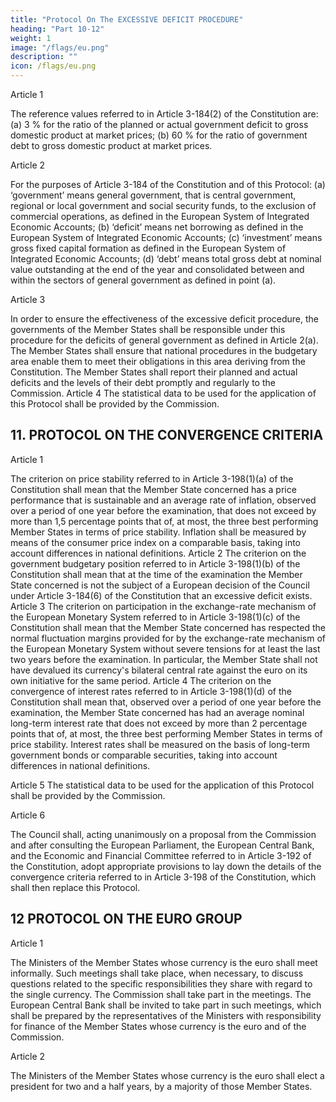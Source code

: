 ```yaml
---
title: "Protocol On The EXCESSIVE DEFICIT PROCEDURE"
heading: "Part 10-12"
weight: 1
image: "/flags/eu.png"
description: ""
icon: /flags/eu.png
---
```



<!-- THE HIGH CONTRACTING PARTIES,
DESIRING to lay down the details of the excessive deficit procedure referred to in Article 3–184 of the Constitution,
HAVE AGREED upon the following provisions, which shall be annexed to the Treaty establishing a Constitution for
Europe: -->

Article 1

The reference values referred to in Article 3-184(2) of the Constitution are:
(a) 3 % for the ratio of the planned or actual government deficit to gross domestic product at market
prices;
(b) 60 % for the ratio of government debt to gross domestic product at market prices.

Article 2

For the purposes of Article 3-184 of the Constitution and of this Protocol:
(a) ‘government’ means general government, that is central government, regional or local
government and social security funds, to the exclusion of commercial operations, as defined
in the European System of Integrated Economic Accounts;
(b) ‘deficit’ means net borrowing as defined in the European System of Integrated Economic
Accounts;
(c) ‘investment’ means gross fixed capital formation as defined in the European System of Integrated
Economic Accounts;
(d) ‘debt’ means total gross debt at nominal value outstanding at the end of the year and consolidated
between and within the sectors of general government as defined in point (a).

Article 3

In order to ensure the effectiveness of the excessive deficit procedure, the governments of the
Member States shall be responsible under this procedure for the deficits of general government as
defined in Article 2(a). The Member States shall ensure that national procedures in the budgetary area
enable them to meet their obligations in this area deriving from the Constitution. The Member States
shall report their planned and actual deficits and the levels of their debt promptly and regularly to the
Commission.
Article 4
The statistical data to be used for the application of this Protocol shall be provided by the
Commission.


## 11. PROTOCOL ON THE CONVERGENCE CRITERIA

<!-- THE HIGH CONTRACTING PARTIES,
DESIRING to lay down the details of the convergence criteria which shall guide the Union in taking decisions referred to
in Article 3-198 of the Constitution to end the derogations of those Member States with a derogation,
HAVE AGREED upon the following provisions, which shall be annexed to the Treaty establishing a Constitution for
Europe: -->

Article 1

The criterion on price stability referred to in Article 3-198(1)(a) of the Constitution shall mean that
the Member State concerned has a price performance that is sustainable and an average rate of
inflation, observed over a period of one year before the examination, that does not exceed by more
than 1,5 percentage points that of, at most, the three best performing Member States in terms of
price stability. Inflation shall be measured by means of the consumer price index on a comparable
basis, taking into account differences in national definitions.
Article 2
The criterion on the government budgetary position referred to in Article 3-198(1)(b) of the
Constitution shall mean that at the time of the examination the Member State concerned is not the
subject of a European decision of the Council under Article 3-184(6) of the Constitution that an
excessive deficit exists.
Article 3
The criterion on participation in the exchange-rate mechanism of the European Monetary System
referred to in Article 3-198(1)(c) of the Constitution shall mean that the Member State concerned
has respected the normal fluctuation margins provided for by the exchange-rate mechanism of the
European Monetary System without severe tensions for at least the last two years before the
examination. In particular, the Member State shall not have devalued its currency's bilateral central
rate against the euro on its own initiative for the same period.
Article 4
The criterion on the convergence of interest rates referred to in Article 3-198(1)(d) of the
Constitution shall mean that, observed over a period of one year before the examination, the Member
State concerned has had an average nominal long-term interest rate that does not exceed by more
than 2 percentage points that of, at most, the three best performing Member States in terms of price
stability. Interest rates shall be measured on the basis of long-term government bonds or comparable
securities, taking into account differences in national definitions.

Article 5
The statistical data to be used for the application of this Protocol shall be provided by the
Commission.

Article 6

The Council shall, acting unanimously on a proposal from the Commission and after consulting the European Parliament, the European Central Bank, and the Economic and Financial Committee referred to in Article 3-192 of the Constitution, adopt appropriate provisions to lay down the details
of the convergence criteria referred to in Article 3-198 of the Constitution, which shall then replace
this Protocol.


## 12 PROTOCOL ON THE EURO GROUP

<!-- THE HIGH CONTRACTING PARTIES,
DESIRING to promote conditions for stronger economic growth in the European Union and, to that end, to develop
ever‑closer coordination of economic policies within the euro area,
CONSCIOUS of the need to lay down special provisions for enhanced dialogue between the Member States whose
currency is the euro, pending the euro becoming the currency of all Member States of the Union,
HAVE AGREED upon the following provisions, which are annexed to the Treaty establishing a Constitution for Europe: -->

Article 1

The Ministers of the Member States whose currency is the euro shall meet informally. Such meetings
shall take place, when necessary, to discuss questions related to the specific responsibilities they share
with regard to the single currency. The Commission shall take part in the meetings. The
European Central Bank shall be invited to take part in such meetings, which shall be prepared by the
representatives of the Ministers with responsibility for finance of the Member States whose currency
is the euro and of the Commission.

Article 2

The Ministers of the Member States whose currency is the euro shall elect a president for two and a
half years, by a majority of those Member States.
